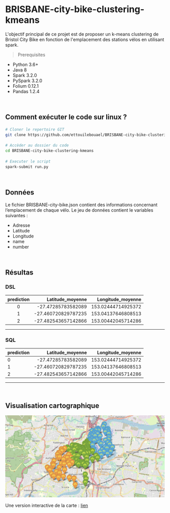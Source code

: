 # BRISBANE-city-bike-clustering-kmeans
L'objectif principal de ce projet est de proposer un k-means clustering de Bristol City Bike en fonction de l'emplacement des stations vélos en utilisant spark.


> Prerequisites
- Python 3.6+ 
- Java 8
- Spark 3.2.0
- PySpark 3.2.0
- Folium 0.12.1
- Pandas 1.2.4
<br>

## Comment exécuter le code sur linux ?
```sh
# Cloner le repertoire GIT
git clone https://github.com/ettouilebouael/BRISBANE-city-bike-clustering-kmeans.git

# Accèder au dossier du code
cd BRISBANE-city-bike-clustering-kmeans

# Executer le script
spark-submit run.py
```
<br>

## Données
Le fichier BRISBANE-city-bike.json  contient des informations concernant l’emplacement de chaque vélo. Le jeu de données contient le variables suivantes :
- Adresse
- Latitude
- Longitude
- name
- number
<br>

## Résultas
### DSL

|prediction|   Latitude_moyenne| Longitude_moyenne|
|:--------:|------------------:|-----------------:|
|         0| -27.47285783582089|153.02444714925372|
|         1|-27.460720829787235|153.04137646808513|
|         2|-27.482543657142866|153.00442045714286|
---------------------------------------------------

### SQL
|prediction|   Latitude_moyenne| Longitude_moyenne|
|:---------|------------------:|-----------------:|
|         0| -27.47285783582089|153.02444714925372|
|         1|-27.460720829787235|153.04137646808513|
|         2|-27.482543657142866|153.00442045714286|
---------------------------------------------------
<br>

## Visualisation cartographique

![Visualisation](img/carte.png)

Une version interactive de la carte : [lien](https://htmlpreview.github.io/?https://raw.githubusercontent.com/ettouilebouael/BRISBANE-city-bike-clustering-kmeans/main/exported/carte_velo_brisbane.html)
``````````````````
